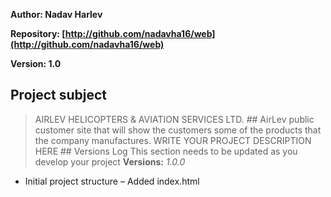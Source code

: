 **Author: Nadav Harlev**

**Repository: [http://github.com/nadavha16/web](http://github.com/nadavha16/web)**

**Version: 1.0**
## Project subject
> AIRLEV HELICOPTERS & AVIATION SERVICES LTD. ## AirLev public customer site that will show the
customers some of the products that the company manufactures.
> WRITE YOUR PROJECT DESCRIPTION HERE ## Versions Log
This section needs to be updated as you develop your project
**Versions:**
*1.0.0*
- Initial project structure – Added index.html